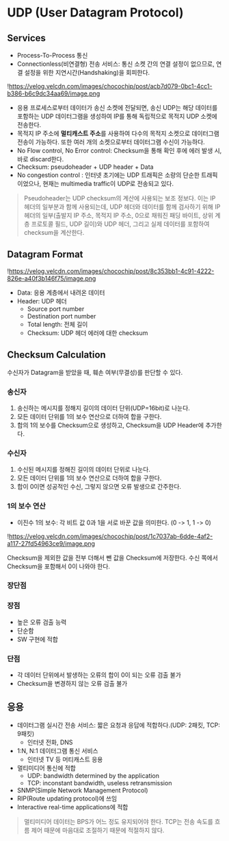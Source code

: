 # UDP (User Datagram Protocol)

## Services

- Process-To-Process 통신
- Connectionless(비연결형) 전송 서비스: 통신 소켓 간의 연결 설정이 없으므로, 연결 설정을 위한 지연시간(Handshaking)을 회피한다.

!https://velog.velcdn.com/images/chocochip/post/acb7d079-0bc1-4cc1-b386-b6c9dc34aa69/image.png

- 응용 프로세스로부터 데이터가 송신 소켓에 전달되면, 송신 UDP는 해당 데이터를 포함하는 UDP 데이터그램을 생성하여 IP를 통해 독립적으로 목적지 UDP 소켓에 전송한다.
- 목적지 IP 주소에 **멀티캐스트 주소**를 사용하여 다수의 목적지 소켓으로 데이터그램 전송이 가능하다. 또한 여러 개의 소켓으로부터 데이터그램 수신이 가능하다.
- No Flow control, No Error control: Checksum을 통해 확인 후에 에러 발생 시, 바로 discard한다.
- Checksum: pseudoheader + UDP header + Data
- No congestion control : 인터넷 초기에는 UDP 트래픽은 소량의 단순한 트래픽이었으나, 현재는 multimedia traffic이 UDP로 전송되고 있다.

> Pseudoheader는 UDP checksum의 계산에 사용되는 보조 정보다. 이는 IP 헤더의 일부분과 함께 사용되는데, UDP 헤더와 데이터를 함께 검사하기 위해 IP 헤더의 일부(출발지 IP 주소, 목적지 IP 주소, 0으로 채워진 패딩 바이트, 상위 계층 프로토콜 필드, UDP 길이)와 UDP 헤더, 그리고 실제 데이터를 포함하여 checksum을 계산한다.
> 

## Datagram Format

!https://velog.velcdn.com/images/chocochip/post/8c353bb1-4c91-4222-826e-a40f3b146f75/image.png

- Data: 응용 계층에서 내려온 데이터
- Header: UDP 헤더
    - Source port number
    - Destination port number
    - Total length: 전체 길이
    - Checksum: UDP 헤더 에러에 대한 checksum

## Checksum Calculation

수신자가 Datagram을 받았을 때, 훼손 여부(무결성)를 판단할 수 있다.

### 송신자

1. 송신하는 메시지를 정해지 길이의 데이터 단위(UDP=16bit)로 나눈다.
2. 모든 데이터 단위를 1의 보수 연산으로 더하여 합을 구한다.
3. 합의 1의 보수를 Checksum으로 생성하고, Checksum을 UDP Header에 추가한다.

### 수신자

1. 수신된 메시지를 정해진 길이의 데이터 단위로 나눈다.
2. 모든 데이터 단위를 1의 보수 연산으로 더하여 합을 구한다.
3. 합이 0이면 성공적인 수신, 그렇지 않으면 오류 발생으로 간주한다.

### 1의 보수 연산

- 이진수 1의 보수: 각 비트 값 0과 1을 서로 바꾼 값을 의미한다. (0 -> 1, 1 -> 0)

!https://velog.velcdn.com/images/chocochip/post/1c7037ab-6dde-4af2-a117-27fd54963ce9/image.png

Checksum을 제외한 값을 전부 더해서 뺀 값을 Checksum에 저장한다. 수신 쪽에서 Checksum을 포함해서 0이 나와야 한다.

### 장단점

### 장점

- 높은 오류 검출 능력
- 단순함
- SW 구현에 적합

### 단점

- 각 데이터 단위에서 발생하는 오류의 합이 0이 되는 오류 검출 불가
- Checksum을 변경하지 않는 오류 검출 불가

## 응용

- 데이터그램 실시간 전송 서비스: 짧은 요청과 응답에 적합하다.(UDP: 2패킷, TCP: 9패킷)
    - 인터넷 전화, DNS
- 1:N, N:1 데이터그램 통신 서비스
    - 인터넷 TV 등 머티캐스트 응용
- 멀티미디어 통신에 적합
    - UDP: bandwidth determined by the application
    - TCP: inconstant bandwidth, useless retransmission
- SNMP(Simple Network Management Protocol)
- RIP(Route updating protocol)에 쓰임
- Interactive real-time applications에 적합

> 멀티미디어 데이터는 BPS가 어느 정도 유지되어야 한다. TCP는 전송 속도를 흐름 제어 때문에 마음대로 조절하기 때문에 적절하지 않다.
>